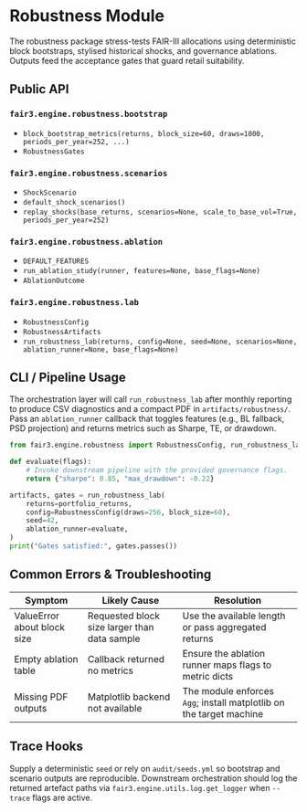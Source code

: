 # Robustness Module

The robustness package stress-tests FAIR-III allocations using deterministic
block bootstraps, stylised historical shocks, and governance ablations. Outputs
feed the acceptance gates that guard retail suitability.

## Public API

### `fair3.engine.robustness.bootstrap`
- `block_bootstrap_metrics(returns, block_size=60, draws=1000, periods_per_year=252, ...)`
- `RobustnessGates`

### `fair3.engine.robustness.scenarios`
- `ShockScenario`
- `default_shock_scenarios()`
- `replay_shocks(base_returns, scenarios=None, scale_to_base_vol=True, periods_per_year=252)`

### `fair3.engine.robustness.ablation`
- `DEFAULT_FEATURES`
- `run_ablation_study(runner, features=None, base_flags=None)`
- `AblationOutcome`

### `fair3.engine.robustness.lab`
- `RobustnessConfig`
- `RobustnessArtifacts`
- `run_robustness_lab(returns, config=None, seed=None, scenarios=None, ablation_runner=None, base_flags=None)`

## CLI / Pipeline Usage

The orchestration layer will call `run_robustness_lab` after monthly reporting to
produce CSV diagnostics and a compact PDF in `artifacts/robustness/`. Pass an
`ablation_runner` callback that toggles features (e.g., BL fallback, PSD
projection) and returns metrics such as Sharpe, TE, or drawdown.

```python
from fair3.engine.robustness import RobustnessConfig, run_robustness_lab

def evaluate(flags):
    # Invoke downstream pipeline with the provided governance flags.
    return {"sharpe": 0.85, "max_drawdown": -0.22}

artifacts, gates = run_robustness_lab(
    returns=portfolio_returns,
    config=RobustnessConfig(draws=256, block_size=60),
    seed=42,
    ablation_runner=evaluate,
)
print("Gates satisfied:", gates.passes())
```

## Common Errors & Troubleshooting

| Symptom | Likely Cause | Resolution |
| --- | --- | --- |
| ValueError about block size | Requested block size larger than data sample | Use the available length or pass aggregated returns |
| Empty ablation table | Callback returned no metrics | Ensure the ablation runner maps flags to metric dicts |
| Missing PDF outputs | Matplotlib backend not available | The module enforces `Agg`; install matplotlib on the target machine |

## Trace Hooks

Supply a deterministic `seed` or rely on `audit/seeds.yml` so bootstrap and
scenario outputs are reproducible. Downstream orchestration should log the
returned artefact paths via `fair3.engine.utils.log.get_logger` when `--trace`
flags are active.
